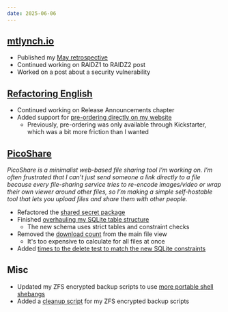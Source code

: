 ```yaml
---
date: 2025-06-06
---
```


## [mtlynch.io](https://mtlynch.io)

- Published my [May retrospective](https://mtlynch.io/retrospectives/2025/06/)
- Continued working on RAIDZ1 to RAIDZ2 post
- Worked on a post about a security vulnerability

## [Refactoring English](https://refactoringenglish.com)

- Continued working on Release Announcements chapter
- Added support for [pre-ordering directly on my website](https://refactoringenglish.com/pre-order/)
  - Previously, pre-ordering was only available through Kickstarter, which was a bit more friction than I wanted

## [PicoShare](https://pico.rocks)

_PicoShare is a minimalist web-based file sharing tool I’m working on. I’m often frustrated that I can’t just send someone a link directly to a file because every file-sharing service tries to re-encode images/video or wrap their own viewer around other files, so I’m making a simple self-hostable tool that lets you upload files and share them with other people._

- Refactored the [shared secret package](https://github.com/mtlynch/picoshare/pull/670/files)
- Finished [overhauling my SQLite table structure](https://github.com/mtlynch/picoshare/pull/678)
  - The new schema uses strict tables and constraint checks
- Removed the [download count](https://github.com/mtlynch/picoshare/pull/683) from the main file view
  - It's too expensive to calculate for all files at once
- Added [times to the delete test to match the new SQLite constraints](https://github.com/mtlynch/picoshare/pull/684)

## Misc

- Updated my ZFS encrypted backup scripts to use [more portable shell shebangs](https://github.com/mtlynch/zfs-encrypted-backup/pull/7)
- Added a [cleanup script](https://github.com/mtlynch/zfs-encrypted-backup/pull/8) for my ZFS encrypted backup scripts

